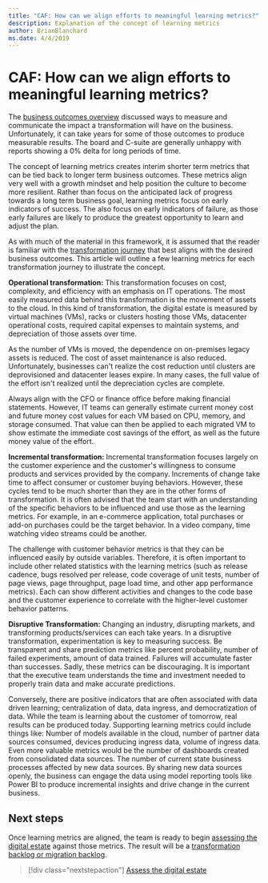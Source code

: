 ```yaml
---
title: "CAF: How can we align efforts to meaningful learning metrics?"
description: Explanation of the concept of learning metrics
author: BrianBlanchard
ms.date: 4/4/2019
---
```


<!-- markdownlint-disable MD026 -->

# CAF: How can we align efforts to meaningful learning metrics?

The [business outcomes overview](business-outcomes/overview.md) discussed ways to measure and communicate the impact a transformation will have on the business. Unfortunately, it can take years for some of those outcomes to produce measurable results. The board and C-suite are generally unhappy with reports showing a 0% delta for long periods of time.

The concept of learning metrics creates interim shorter term metrics that can be tied back to longer term business outcomes. These metrics align very well with a growth mindset and help position the culture to become more resilient. Rather than focus on the anticipated lack of progress towards a long term business goal, learning metrics focus on early indicators of success. The also focus on early indicators of failure, as those early failures are likely to produce the greatest opportunity to learn and adjust the plan.

As with much of the material in this framework, it is assumed that the reader is familiar with the [transformation journey](../governance/journeys/overview.md) that best aligns with the desired business outcomes. This article will outline a few learning metrics for each transformation journey to illustrate the concept.

**Operational transformation:** This transformation focuses on cost, complexity, and efficiency with an emphasis on IT operations. The most easily measured data behind this transformation is the movement of assets to the cloud. In this kind of transformation, the digital estate is measured by virtual machines (VMs), racks or clusters hosting those VMs, datacenter operational costs, required capital expenses to maintain systems, and depreciation of those assets over time.

As the number of VMs is moved, the dependence on on-premises legacy assets is reduced. The cost of asset maintenance is also reduced. Unfortunately, businesses can't realize the cost reduction until clusters are deprovisioned and datacenter leases expire. In many cases, the full value of the effort isn't realized until the depreciation cycles are complete.

Always align with the CFO or finance office before making financial statements. However, IT teams can generally estimate  current money cost and future money cost values for each VM based on CPU, memory, and storage consumed. That value can then be applied to each migrated VM to show estimate the immediate cost savings of the effort, as well as the future money value of the effort.

**Incremental transformation:** Incremental transformation focuses largely on the customer experience and the customer's willingness to consume products and services provided by the company. Increments of change take time to affect consumer or customer buying behaviors. However, these cycles tend to be much shorter than they are in the other forms of transformation. It is often advised that the team start with an understanding of the specific behaviors to be influenced and use those as the learning metrics. For example, in an e-commerce application, total purchases or add-on purchases could be the target behavior. In a video company, time watching video streams could be another.

The challenge with customer behavior metrics is that they can be influenced easily by outside variables. Therefore, it is often important to include other related statistics with the learning metrics (such as release cadence, bugs resolved per release, code coverage of unit tests, number of page views, page throughput, page load time, and other app performance metrics). Each can show different activities and changes to the code base and the customer experience to correlate with the higher-level customer behavior patterns.

**Disruptive Transformation:** Changing an industry, disrupting markets, and transforming products/services can each take years. In a disruptive transformation, experimentation is key to measuring success. Be transparent and share prediction metrics like percent probability, number of failed experiments, amount of data trained. Failures will accumulate faster than successes. Sadly, these metrics can be discouraging. It is important that the executive team understands the time and investment needed to properly train data and make accurate predictions.

Conversely, there are positive indicators that are often associated with data driven learning; centralization of data, data ingress, and democratization of data. While the team is learning about the customer of tomorrow, real results can be produced today. Supporting learning metrics could include things like: Number of models available in the cloud, number of partner data sources consumed, devices producing ingress data, volume of ingress data. Even more valuable metrics would be the number of dashboards created from consolidated data sources. The number of current state business processes affected by new data sources. By sharing new data sources openly, the business can engage the data using model reporting tools like Power BI to produce incremental insights and drive change in the current business.

## Next steps

Once learning metrics are aligned, the team is ready to begin [assessing the digital estate](../digital-estate/overview.md) against those metrics.
The result will be a [transformation backlog or migration backlog](../migrate/migration-considerations/prerequisites/technical-complexity.md).

> [!div class="nextstepaction"]
> [Assess the digital estate](../digital-estate/overview.md)

